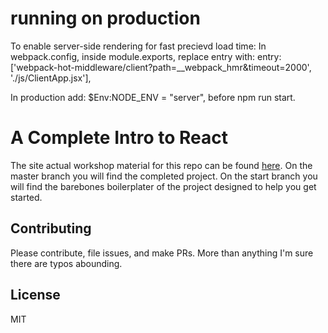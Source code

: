# running on production

To enable server-side rendering for fast precievd load time:
In webpack.config, inside module.exports, replace entry with:
entry: ['webpack-hot-middleware/client?path=__webpack_hmr&timeout=2000', './js/ClientApp.jsx'],

In production add: $Env:NODE_ENV = "server", before npm run start.

# A Complete Intro to React

The site actual workshop material for this repo can be found [here][gh-page]. On the master branch you will find the completed project. On the start branch you will find the barebones boilerplater of the project designed to help you get started.

## Contributing

Please contribute, file issues, and make PRs. More than anything I'm sure there are typos abounding.

## License

MIT

[gh-page]: http://btholt.github.io/complete-intro-to-react/
